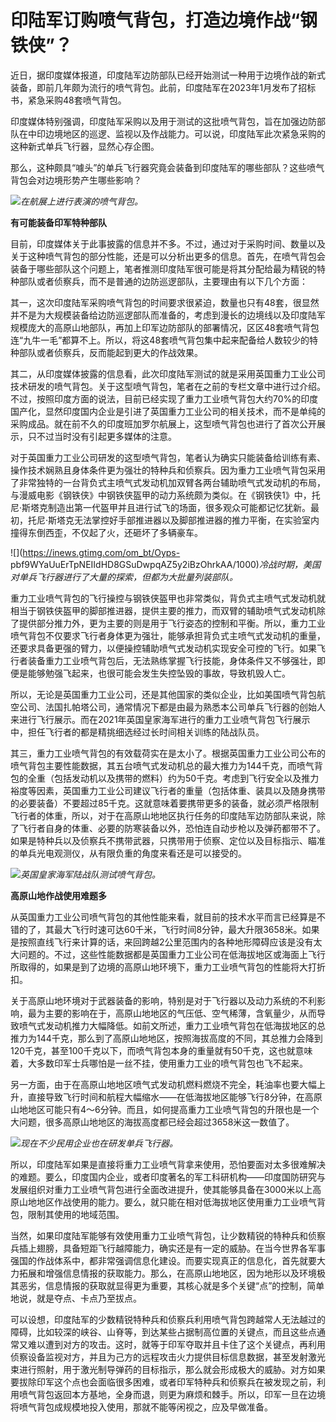 # 印陆军订购喷气背包，打造边境作战“钢铁侠”？

近日，据印度媒体报道，印度陆军边防部队已经开始测试一种用于边境作战的新式装备，即前几年颇为流行的喷气背包。此前，印度陆军在2023年1月发布了招标书，紧急采购48套喷气背包。

印度媒体特别强调，印度陆军采购以及用于测试的这批喷气背包，旨在加强边防部队在中印边境地区的巡逻、监视以及作战能力。可以说，印度陆军此次紧急采购的这种新式单兵飞行器，显然心存企图。

那么，这种颇具“噱头”的单兵飞行器究竟会装备到印度陆军的哪些部队？这些喷气背包会对边境形势产生哪些影响？

![](https://inews.gtimg.com/om_bt/O_CnVBX462_PPLEHWNA3l2GWL1IXm4MsAG4WixSeFwzJ4AA/1000)_在航展上进行表演的喷气背包。_

**有可能装备印军特种部队**

目前，印度媒体关于此事披露的信息并不多。不过，通过对于采购时间、数量以及关于这种喷气背包的部分性能，还是可以分析出更多的信息。首先，在喷气背包会装备于哪些部队这个问题上，笔者推测印度陆军很可能是将其分配给最为精锐的特种部队或者侦察兵，而不是普通的边防巡逻部队，主要理由有以下几个方面：

其一，这次印度陆军采购喷气背包的时间要求很紧迫，数量也只有48套，很显然并不是为大规模装备给边防巡逻部队而准备的，考虑到漫长的边境线以及印度陆军规模庞大的高原山地部队，再加上印军边防部队的部署情况，区区48套喷气背包连“九牛一毛”都算不上。所以，将这48套喷气背包集中起来配备给人数较少的特种部队或者侦察兵，反而能起到更大的作战效果。

其二，从印度媒体披露的信息看，此次印度陆军测试的就是采用英国重力工业公司技术研发的喷气背包。关于这型喷气背包，笔者在之前的专栏文章中进行过介绍。不过，按照印度方面的说法，目前已经实现了重力工业喷气背包大约70%的印度国产化，显然印度国内企业是引进了英国重力工业公司的相关技术，而不是单纯的采购成品。就在前不久的印度班加罗尔航展上，这型喷气背包也进行了首次公开展示，只不过当时没有引起更多媒体的注意。

对于英国重力工业公司研发的这型喷气背包，笔者认为确实只能装备给训练有素、操作技术娴熟且身体条件更为强壮的特种兵和侦察兵。因为重力工业喷气背包采用了非常独特的一台背负式主喷气式发动机加双臂各两台辅助喷气式发动机的布局，与漫威电影《钢铁侠》中钢铁侠盔甲的动力系统颇为类似。在《钢铁侠1》中，托尼·斯塔克制造出第一代盔甲并且进行试飞的场面，很多观众可能都记忆犹新。最初，托尼·斯塔克无法掌控好手部推进器以及脚部推进器的推力平衡，在实验室内撞得东倒西歪，不仅起了火，还砸坏了多辆豪车。

![](https://inews.gtimg.com/om_bt/Oyps-
pbf9WYaUuErTpNEIIdHD8GSuDwpqAZ5y2iBzOhrkAA/1000)_冷战时期，美国对单兵飞行器进行了大量的探索，但都为大批量列装部队。_

重力工业喷气背包的飞行操控与钢铁侠盔甲也非常类似，背负式主喷气式发动机就相当于钢铁侠盔甲的脚部推进器，提供主要的推力，而双臂的辅助喷气式发动机除了提供部分推力外，更为主要的则是用于飞行姿态的控制和平衡。所以，重力工业喷气背包不仅要求飞行者身体更为强壮，能够承担背负式主喷气式发动机的重量，还要求具备更强的臂力，以便操控辅助喷气式发动机实现安全可控的飞行。如果飞行者装备重力工业喷气背包后，无法熟练掌握飞行技能，身体条件又不够强壮，即便是能够勉强飞起来，也很可能会发生失控坠毁的事故，导致机毁人亡。

所以，无论是英国重力工业公司，还是其他国家的类似企业，比如美国喷气背包航空公司、法国扎帕塔公司，通常情况下都是由最为熟悉本公司单兵飞行器的创始人来进行飞行展示。而在2021年英国皇家海军进行的重力工业喷气背包飞行展示中，担任飞行者的都是精挑细选经过长时间相关训练的陆战队员。

其三，重力工业喷气背包的有效载荷实在是太小了。根据英国重力工业公司公布的喷气背包主要性能数据，其五台喷气式发动机总的最大推力为144千克，而喷气背包的全重（包括发动机以及携带的燃料）约为50千克。考虑到飞行安全以及推力裕度等因素，英国重力工业公司建议飞行者的重量（包括体重、装具以及随身携带的必要装备）不要超过85千克。这就意味着要携带更多的装备，就必须严格限制飞行者的体重，所以，对于在高原山地地区执行任务的印度陆军边防部队来说，除了飞行者自身的体重、必要的防寒装备以外，恐怕连自动步枪以及弹药都带不了。如果是特种兵以及侦察兵不携带武器，只携带用于侦察、定位以及目标指示、瞄准的单兵光电观测仪，从有限负重的角度来看还是可以接受的。

![](https://inews.gtimg.com/om_bt/OG6t1CqDpIaO8pSj3eD2VnoevJHs6vX8-LfX_DbQeO0WAAA/1000)_英国皇家海军陆战队测试喷气背包。_

**高原山地作战使用难题多**

从英国重力工业公司喷气背包的其他性能来看，就目前的技术水平而言已经算是不错的了，其最大飞行时速可达60千米，飞行时间8分钟，最大升限3658米。如果是按照直线飞行来计算的话，来回跨越2公里范围内的各种地形障碍应该是没有太大问题的。不过，这些性能数据都是英国重力工业公司在低海拔地区或海面上飞行所取得的，如果是到了边境的高原山地环境下，重力工业喷气背包的性能将大打折扣。

关于高原山地环境对于武器装备的影响，特别是对于飞行器以及动力系统的不利影响，最为主要的影响在于，高原山地地区的气压低、空气稀薄，含氧量少，从而导致喷气式发动机推力大幅降低。如前文所述，重力工业喷气背包在低海拔地区的总推力为144千克，那么到了高原山地地区，按照海拔高度的不同，其总推力会降到120千克，甚至100千克以下，而喷气背包本身的重量就有50千克，这也就意味着，大多数印军士兵哪怕是一丝不挂，使用重力工业的喷气背包也飞不起来。

另一方面，由于在高原山地地区喷气式发动机燃料燃烧不完全，耗油率也要大幅上升，直接导致飞行时间和航程大幅缩水——在低海拔地区能够飞行8分钟，在高原山地地区可能只有4～6分钟。而且，如何提高重力工业喷气背包的升限也是一个大问题，很多高原山地地区的海拔高度都已经会超过3658米这一数值了。

![](https://inews.gtimg.com/om_bt/Oo1MjLWnPhFiGXnMIM0V-ujYWKVB5bylzH0sPnBMl7KJIAA/1000)_现在不少民用企业也在研发单兵飞行器。_

所以，印度陆军如果是直接将重力工业喷气背拿来使用，恐怕要面对太多很难解决的难题。要么，印度国内企业，或者印度著名的军工科研机构——印度国防研究与发展组织对重力工业喷气背包进行全面改进提升，使其能够具备在3000米以上高原山地地区作战使用的能力。要么，就只能在相对低海拔地区使用重力工业喷气背包，限制其使用的地域范围。

当然，如果印度陆军能够有效使用重力工业喷气背包，让少数精锐的特种兵和侦察兵插上翅膀，具备短距飞行越障能力，确实还是有一定的威胁。在当今世界各军事强国的作战体系中，都非常强调信息化建设。而要实现真正的信息化，首先就要大力拓展和增强信息情报的获取能力。那么，在高原山地地区，因为地形以及环境极其恶劣，信息情报的获取就显得更为重要，其核心就是多个关键“点”的控制，简单地说，就是夺点、卡点乃至拔点。

可以设想，印度陆军的少数精锐特种兵和侦察兵利用喷气背包跨越常人无法越过的障碍，比如较深的峡谷、山脊等，到达某些占据制高位置的关键点，而且这些点通常又难以遭到对方的攻击。这时，就等于印军夺取并且卡住了这个关键点，再利用侦察设备监视对方，并且为己方的远程攻击火力提供目标信息数据，甚至发射激光束进行照射，用于激光制导弹药的目标指示，那么就会形成极大的威胁。对方如果要拔除印军这个点也会面临很多困难，或者印军特种兵和侦察兵在被发现之前，利用喷气背包返回本方基地，全身而退，则更为麻烦和棘手。所以，印军一旦在边境将喷气背包成规模地投入使用，那就不能等闲视之，应及早做准备。

